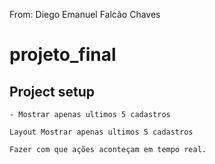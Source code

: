 From: Diego Emanuel Falcão Chaves

# projeto_final

## Project setup

```
- Mostrar apenas ultimos 5 cadastros
```

```
Layout Mostrar apenas ultimos 5 cadastros
```

```
Fazer com que ações aconteçam em tempo real.
```
